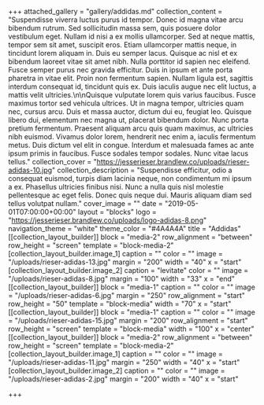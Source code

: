 +++
attached_gallery = "gallery/addidas.md"
collection_content = "Suspendisse viverra luctus purus id tempor. Donec id magna vitae arcu bibendum rutrum. Sed sollicitudin massa sem, quis posuere dolor vestibulum eget. Nullam id nisi a ex mollis ullamcorper. Sed at neque mattis, tempor sem sit amet, suscipit eros. Etiam ullamcorper mattis neque, in tincidunt lorem aliquam in. Duis eu semper lacus. Quisque ac nisl et ex bibendum laoreet vitae sit amet nibh. Nulla porttitor id sapien nec eleifend. Fusce semper purus nec gravida efficitur. Duis in ipsum et ante porta pharetra in vitae elit. Proin non fermentum sapien. Nullam ligula est, sagittis interdum consequat id, tincidunt quis ex. Duis iaculis augue nec elit luctus, a mattis velit ultricies.\n\nQuisque vulputate lorem quis varius faucibus. Fusce maximus tortor sed vehicula ultrices. Ut in magna tempor, ultricies quam nec, cursus arcu. Duis et massa auctor, dictum dui eu, feugiat leo. Quisque libero dui, elementum nec magna ut, placerat bibendum dolor. Nunc porta pretium fermentum. Praesent aliquam arcu quis quam maximus, ac ultricies nibh euismod. Vivamus dolor lorem, hendrerit nec enim a, iaculis fermentum metus. Duis dictum vel elit in congue. Interdum et malesuada fames ac ante ipsum primis in faucibus. Fusce sodales tempor sodales. Nunc vitae lacus tellus."
collection_cover = "https://jesserieser.brandlew.co/uploads/rieser-adidas-10.jpg"
collection_description = "Suspendisse efficitur, odio a consequat euismod, turpis diam lacinia neque, non condimentum mi ipsum a ex. Phasellus ultricies finibus nisi. Nunc a nulla quis nisl molestie pellentesque ac eget felis. Donec quis neque dui. Mauris aliquam diam sed tellus volutpat nullam."
cover_image = ""
date = "2019-05-01T07:00:00+00:00"
layout = "blocks"
logo = "https://jesserieser.brandlew.co/uploads/logo-adidas-8.png"
navigation_theme = "white"
theme_color = "#4A4A4A"
title = "Addidas"
[[collection_layout_builder]]
block = "media-2"
row_alignment = "between"
row_height = "screen"
template = "block-media-2"
[collection_layout_builder.image_1]
caption = ""
color = ""
image = "/uploads/rieser-adidas-13.jpg"
margin = "200"
width = "40"
x = "start"
[collection_layout_builder.image_2]
caption = "levitate"
color = ""
image = "/uploads/rieser-adidas-8.jpg"
margin = "100"
width = "33"
x = "end"
[[collection_layout_builder]]
block = "media-1"
caption = ""
color = ""
image = "/uploads/rieser-adidas-6.jpg"
margin = "250"
row_alignment = "start"
row_height = "50"
template = "block-media"
width = "70"
x = "start"
[[collection_layout_builder]]
block = "media-1"
caption = ""
color = ""
image = "/uploads/rieser-adidas-15.jpg"
margin = "200"
row_alignment = "start"
row_height = "screen"
template = "block-media"
width = "100"
x = "center"
[[collection_layout_builder]]
block = "media-2"
row_alignment = "between"
row_height = "screen"
template = "block-media-2"
[collection_layout_builder.image_1]
caption = ""
color = ""
image = "/uploads/rieser-adidas-11.jpg"
margin = "250"
width = "40"
x = "start"
[collection_layout_builder.image_2]
caption = ""
color = ""
image = "/uploads/rieser-adidas-2.jpg"
margin = "200"
width = "40"
x = "start"

+++
